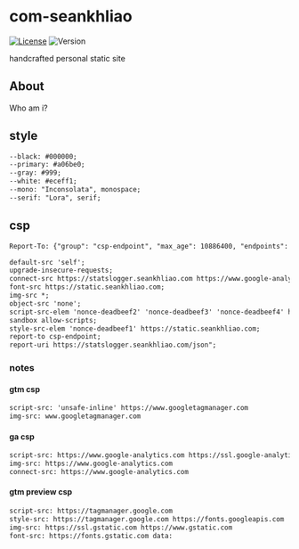 # com-seankhliao

[![License](https://img.shields.io/github/license/seankhliao/com-seankhliao.svg?style=flat-square)](LICENSE)
![Version](https://img.shields.io/github/v/tag/seankhliao/com-seankhliao?sort=semver&style=flat-square)

handcrafted personal static site

## About

Who am i?

## style

```txt
--black: #000000;
--primary: #a06be0;
--gray: #999;
--white: #eceff1;
--mono: "Inconsolata", monospace;
--serif: "Lora", serif;
```

## csp

```txt
Report-To: {"group": "csp-endpoint", "max_age": 10886400, "endpoints": [{"url":"https://statslogger.seankhliao.com/json"}]}
```

```txt
default-src 'self';
upgrade-insecure-requests;
connect-src https://statslogger.seankhliao.com https://www.google-analytics.com;
font-src https://static.seankhliao.com;
img-src *;
object-src 'none';
script-src-elem 'nonce-deadbeef2' 'nonce-deadbeef3' 'nonce-deadbeef4' https://static.seankhliao.com https://www.google-analytics.com https://ssl.google-analytics.com https://www.googletagmanager.com;
sandbox allow-scripts;
style-src-elem 'nonce-deadbeef1' https://static.seankhliao.com;
report-to csp-endpoint;
report-uri https://statslogger.seankhliao.com/json";
```

### notes

#### gtm csp

```txt
script-src: 'unsafe-inline' https://www.googletagmanager.com
img-src: www.googletagmanager.com
```

#### ga csp

```txt
script-src: https://www.google-analytics.com https://ssl.google-analytics.com
img-src: https://www.google-analytics.com
connect-src: https://www.google-analytics.com
```

#### gtm preview csp

```txt
script-src: https://tagmanager.google.com
style-src: https://tagmanager.google.com https://fonts.googleapis.com
img-src: https://ssl.gstatic.com https://www.gstatic.com
font-src: https://fonts.gstatic.com data:
```
